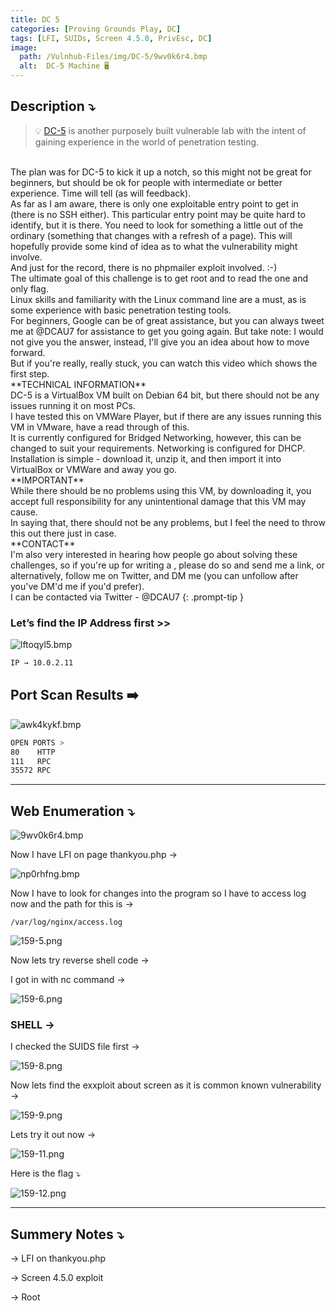 ```yaml
---
title: DC 5
categories: [Proving Grounds Play, DC]
tags: [LFI, SUIDs, Screen 4.5.0, PrivEsc, DC]
image:
  path: /Vulnhub-Files/img/DC-5/9wv0k6r4.bmp
  alt:  DC-5 Machine 🖥️
---
```



## **Description ⤵️**

>💡 [DC-5](https://vulnhub.com/entry/dc-5,314/) is another purposely built vulnerable lab with the intent of gaining experience in the world of penetration testing.
<br>
The plan was for DC-5 to kick it up a notch, so this might not be great for beginners, but should be ok for people with intermediate or better experience. Time will tell (as will feedback).
<br>
As far as I am aware, there is only one exploitable entry point to get in (there is no SSH either). This particular entry point may be quite hard to identify, but it is there. You need to look for something a little out of the ordinary (something that changes with a refresh of a page). This will hopefully provide some kind of idea as to what the vulnerability might involve.
<br>
And just for the record, there is no phpmailer exploit involved. :-)
<br>
The ultimate goal of this challenge is to get root and to read the one and only flag.
<br>
Linux skills and familiarity with the Linux command line are a must, as is some experience with basic penetration testing tools.
<br>
For beginners, Google can be of great assistance, but you can always tweet me at @DCAU7 for assistance to get you going again. But take note: I would not give you the answer, instead, I'll give you an idea about how to move forward.
<br>
But if you're really, really stuck, you can watch this video which shows the first step.
<br>
**TECHNICAL INFORMATION**
<br>
DC-5 is a VirtualBox VM built on Debian 64 bit, but there should not be any issues running it on most PCs.
<br>
I have tested this on VMWare Player, but if there are any issues running this VM in VMware, have a read through of this.
<br>
It is currently configured for Bridged Networking, however, this can be changed to suit your requirements. Networking is configured for DHCP.
<br>
Installation is simple - download it, unzip it, and then import it into VirtualBox or VMWare and away you go.
<br>
**IMPORTANT**
<br>
While there should be no problems using this VM, by downloading it, you accept full responsibility for any unintentional damage that this VM may cause.
<br>
In saying that, there should not be any problems, but I feel the need to throw this out there just in case.
<br>
**CONTACT**
<br>
I'm also very interested in hearing how people go about solving these challenges, so if you're up for writing a , please do so and send me a link, or alternatively, follow me on Twitter, and DM me (you can unfollow after you've DM'd me if you'd prefer).
<br>
I can be contacted via Twitter - @DCAU7
{: .prompt-tip }

### Let’s find the IP Address first >>

![lftoqyl5.bmp](/Vulnhub-Files/img/DC-5/lftoqyl5.bmp)

```bash
IP → 10.0.2.11
```

## Port Scan Results ➡️

![awk4kykf.bmp](/Vulnhub-Files/img/DC-5/awk4kykf.bmp)

```bash
OPEN PORTS >
80    HTTP
111   RPC
35572 RPC
```

---

## Web Enumeration ⤵️

![9wv0k6r4.bmp](/Vulnhub-Files/img/DC-5/9wv0k6r4.bmp)

Now I have LFI on page thankyou.php →

![np0rhfng.bmp](/Vulnhub-Files/img/DC-5/np0rhfng.bmp)

Now I have to look for changes into the program so I have to access log now and the path for this is →

`/var/log/nginx/access.log`

![159-5.png](/Vulnhub-Files/img/DC-5/159-5.png)

Now lets try reverse shell code →

I got in with nc command →

![159-6.png](/Vulnhub-Files/img/DC-5/159-6.png)

### **SHELL →**

I checked the SUIDS file first →

![159-8.png](/Vulnhub-Files/img/DC-5/159-8.png)

Now lets find the exxploit about screen as it is common known vulnerability →

![159-9.png](/Vulnhub-Files/img/DC-5/159-9.png)

Lets try it out now →

![159-11.png](/Vulnhub-Files/img/DC-5/159-11.png)

Here is the flag ⤵️

![159-12.png](/Vulnhub-Files/img/DC-5/159-12.png)

---

## Summery Notes ⤵️

→ LFI on thankyou.php

→ Screen 4.5.0 exploit

→ Root